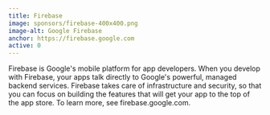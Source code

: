 ```yaml
---
title: Firebase
image: sponsors/firebase-400x400.png
image-alt: Google Firebase
anchor: https://firebase.google.com
active: 0
---
```


Firebase is Google's mobile platform for app developers. When you develop with Firebase, your apps talk directly to Google's powerful, managed backend services. Firebase takes care of infrastructure and security, so that you can focus on building the features that will get your app to the top of the app store. To learn more, see firebase.google.com. 
